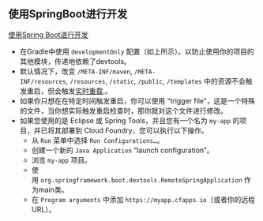 ## 使用SpringBoot进行开发
[使用Spring Boot进行开发](https://springdoc.cn/spring-boot/using.html#using)
- 在Gradle中使用 `developmentOnly` 配置（如上所示）。以防止使用你的项目的其他模块，传递地依赖了devtools。
- 默认情况下，改变 `/META-INF/maven`, `/META-INF/resources`, `/resources`, `/static`, `/public`, `/templates` 中的资源不会触发重启，但会触发[实时重载](https://springdoc.cn/spring-boot/using.html#using.devtools.livereload).。
- 如果你只想在在特定时间触发重启，你可以使用 “trigger file”，这是一个特殊的文件，当你想实际触发重启检查时，那你就对这个文件进行修改。
- 如果您使用的是 Eclipse 或 Spring Tools，并且您有一个名为 `my-app` 的项目，并已将其部署到 Cloud Foundry，您可以执行以下操作。
	- 从 `Run` 菜单中选择 `Run Configurations…​`。
	- 创建一个新的 `Java Application` “launch configuration”。
	- 浏览 `my-app` 项目。
	- 使用 `org.springframework.boot.devtools.RemoteSpringApplication` 作为main类。
	- 在 `Program arguments` 中添加 `https://myapp.cfapps.io`（或者你的远程URL）。